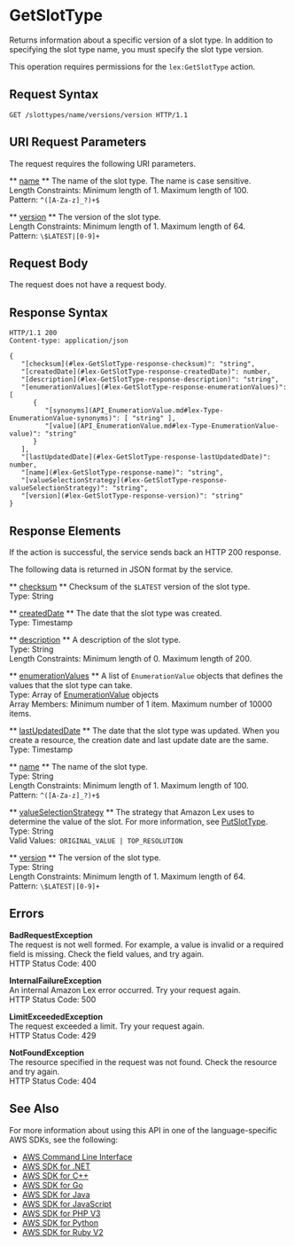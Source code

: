 # GetSlotType<a name="API_GetSlotType"></a>

Returns information about a specific version of a slot type\. In addition to specifying the slot type name, you must specify the slot type version\.

This operation requires permissions for the `lex:GetSlotType` action\.

## Request Syntax<a name="API_GetSlotType_RequestSyntax"></a>

```
GET /slottypes/name/versions/version HTTP/1.1
```

## URI Request Parameters<a name="API_GetSlotType_RequestParameters"></a>

The request requires the following URI parameters\.

 ** [name](#API_GetSlotType_RequestSyntax) **   <a name="lex-GetSlotType-request-name"></a>
The name of the slot type\. The name is case sensitive\.   
Length Constraints: Minimum length of 1\. Maximum length of 100\.  
Pattern: `^([A-Za-z]_?)+$` 

 ** [version](#API_GetSlotType_RequestSyntax) **   <a name="lex-GetSlotType-request-version"></a>
The version of the slot type\.   
Length Constraints: Minimum length of 1\. Maximum length of 64\.  
Pattern: `\$LATEST|[0-9]+` 

## Request Body<a name="API_GetSlotType_RequestBody"></a>

The request does not have a request body\.

## Response Syntax<a name="API_GetSlotType_ResponseSyntax"></a>

```
HTTP/1.1 200
Content-type: application/json

{
   "[checksum](#lex-GetSlotType-response-checksum)": "string",
   "[createdDate](#lex-GetSlotType-response-createdDate)": number,
   "[description](#lex-GetSlotType-response-description)": "string",
   "[enumerationValues](#lex-GetSlotType-response-enumerationValues)": [ 
      { 
         "[synonyms](API_EnumerationValue.md#lex-Type-EnumerationValue-synonyms)": [ "string" ],
         "[value](API_EnumerationValue.md#lex-Type-EnumerationValue-value)": "string"
      }
   ],
   "[lastUpdatedDate](#lex-GetSlotType-response-lastUpdatedDate)": number,
   "[name](#lex-GetSlotType-response-name)": "string",
   "[valueSelectionStrategy](#lex-GetSlotType-response-valueSelectionStrategy)": "string",
   "[version](#lex-GetSlotType-response-version)": "string"
}
```

## Response Elements<a name="API_GetSlotType_ResponseElements"></a>

If the action is successful, the service sends back an HTTP 200 response\.

The following data is returned in JSON format by the service\.

 ** [checksum](#API_GetSlotType_ResponseSyntax) **   <a name="lex-GetSlotType-response-checksum"></a>
Checksum of the `$LATEST` version of the slot type\.  
Type: String

 ** [createdDate](#API_GetSlotType_ResponseSyntax) **   <a name="lex-GetSlotType-response-createdDate"></a>
The date that the slot type was created\.  
Type: Timestamp

 ** [description](#API_GetSlotType_ResponseSyntax) **   <a name="lex-GetSlotType-response-description"></a>
A description of the slot type\.  
Type: String  
Length Constraints: Minimum length of 0\. Maximum length of 200\.

 ** [enumerationValues](#API_GetSlotType_ResponseSyntax) **   <a name="lex-GetSlotType-response-enumerationValues"></a>
A list of `EnumerationValue` objects that defines the values that the slot type can take\.  
Type: Array of [EnumerationValue](API_EnumerationValue.md) objects  
Array Members: Minimum number of 1 item\. Maximum number of 10000 items\.

 ** [lastUpdatedDate](#API_GetSlotType_ResponseSyntax) **   <a name="lex-GetSlotType-response-lastUpdatedDate"></a>
The date that the slot type was updated\. When you create a resource, the creation date and last update date are the same\.  
Type: Timestamp

 ** [name](#API_GetSlotType_ResponseSyntax) **   <a name="lex-GetSlotType-response-name"></a>
The name of the slot type\.  
Type: String  
Length Constraints: Minimum length of 1\. Maximum length of 100\.  
Pattern: `^([A-Za-z]_?)+$` 

 ** [valueSelectionStrategy](#API_GetSlotType_ResponseSyntax) **   <a name="lex-GetSlotType-response-valueSelectionStrategy"></a>
The strategy that Amazon Lex uses to determine the value of the slot\. For more information, see [PutSlotType](API_PutSlotType.md)\.  
Type: String  
Valid Values:` ORIGINAL_VALUE | TOP_RESOLUTION` 

 ** [version](#API_GetSlotType_ResponseSyntax) **   <a name="lex-GetSlotType-response-version"></a>
The version of the slot type\.  
Type: String  
Length Constraints: Minimum length of 1\. Maximum length of 64\.  
Pattern: `\$LATEST|[0-9]+` 

## Errors<a name="API_GetSlotType_Errors"></a>

 **BadRequestException**   
The request is not well formed\. For example, a value is invalid or a required field is missing\. Check the field values, and try again\.  
HTTP Status Code: 400

 **InternalFailureException**   
An internal Amazon Lex error occurred\. Try your request again\.  
HTTP Status Code: 500

 **LimitExceededException**   
The request exceeded a limit\. Try your request again\.  
HTTP Status Code: 429

 **NotFoundException**   
The resource specified in the request was not found\. Check the resource and try again\.  
HTTP Status Code: 404

## See Also<a name="API_GetSlotType_SeeAlso"></a>

For more information about using this API in one of the language\-specific AWS SDKs, see the following:
+  [AWS Command Line Interface](https://docs.aws.amazon.com/goto/aws-cli/lex-models-2017-04-19/GetSlotType) 
+  [AWS SDK for \.NET](https://docs.aws.amazon.com/goto/DotNetSDKV3/lex-models-2017-04-19/GetSlotType) 
+  [AWS SDK for C\+\+](https://docs.aws.amazon.com/goto/SdkForCpp/lex-models-2017-04-19/GetSlotType) 
+  [AWS SDK for Go](https://docs.aws.amazon.com/goto/SdkForGoV1/lex-models-2017-04-19/GetSlotType) 
+  [AWS SDK for Java](https://docs.aws.amazon.com/goto/SdkForJava/lex-models-2017-04-19/GetSlotType) 
+  [AWS SDK for JavaScript](https://docs.aws.amazon.com/goto/AWSJavaScriptSDK/lex-models-2017-04-19/GetSlotType) 
+  [AWS SDK for PHP V3](https://docs.aws.amazon.com/goto/SdkForPHPV3/lex-models-2017-04-19/GetSlotType) 
+  [AWS SDK for Python](https://docs.aws.amazon.com/goto/boto3/lex-models-2017-04-19/GetSlotType) 
+  [AWS SDK for Ruby V2](https://docs.aws.amazon.com/goto/SdkForRubyV2/lex-models-2017-04-19/GetSlotType) 